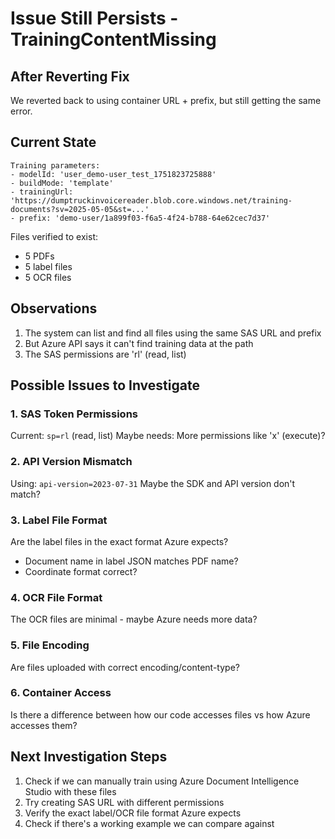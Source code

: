 # Issue Still Persists - TrainingContentMissing

## After Reverting Fix
We reverted back to using container URL + prefix, but still getting the same error.

## Current State
```
Training parameters:
- modelId: 'user_demo-user_test_1751823725888'
- buildMode: 'template'
- trainingUrl: 'https://dumptruckinvoicereader.blob.core.windows.net/training-documents?sv=2025-05-05&st=...'
- prefix: 'demo-user/1a899f03-f6a5-4f24-b788-64e62cec7d37'
```

Files verified to exist:
- 5 PDFs
- 5 label files  
- 5 OCR files

## Observations
1. The system can list and find all files using the same SAS URL and prefix
2. But Azure API says it can't find training data at the path
3. The SAS permissions are 'rl' (read, list)

## Possible Issues to Investigate

### 1. SAS Token Permissions
Current: `sp=rl` (read, list)
Maybe needs: More permissions like 'x' (execute)?

### 2. API Version Mismatch
Using: `api-version=2023-07-31`
Maybe the SDK and API version don't match?

### 3. Label File Format
Are the label files in the exact format Azure expects?
- Document name in label JSON matches PDF name?
- Coordinate format correct?

### 4. OCR File Format
The OCR files are minimal - maybe Azure needs more data?

### 5. File Encoding
Are files uploaded with correct encoding/content-type?

### 6. Container Access
Is there a difference between how our code accesses files vs how Azure accesses them?

## Next Investigation Steps
1. Check if we can manually train using Azure Document Intelligence Studio with these files
2. Try creating SAS URL with different permissions
3. Verify the exact label/OCR file format Azure expects
4. Check if there's a working example we can compare against